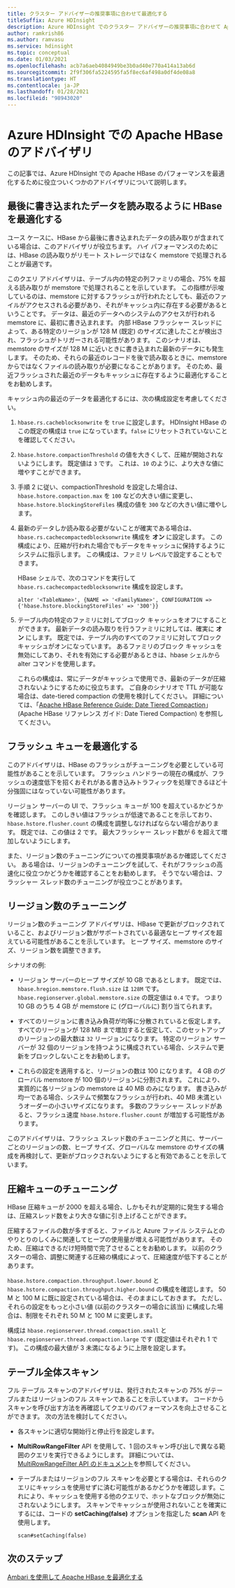 ```yaml
---
title: クラスター アドバイザーの推奨事項に合わせて最適化する
titleSuffix: Azure HDInsight
description: Azure HDInsight でのクラスター アドバイザーの推奨事項に合わせて Apache HBase を最適化します。
author: ramkrish86
ms.author: ramvasu
ms.service: hdinsight
ms.topic: conceptual
ms.date: 01/03/2021
ms.openlocfilehash: acb7a6aeb4084949be3b0ad40e770a414a13ab6d
ms.sourcegitcommit: 2f9f306fa5224595fa5f8ec6af498a0df4de08a8
ms.translationtype: HT
ms.contentlocale: ja-JP
ms.lasthandoff: 01/28/2021
ms.locfileid: "98943020"
---
```

# <a name="apache-hbase-advisories-in-azure-hdinsight"></a>Azure HDInsight での Apache HBase のアドバイザリ

この記事では、Azure HDInsight での Apache HBase のパフォーマンスを最適化するために役立ついくつかのアドバイザリについて説明します。 

## <a name="optimize-hbase-to-read-most-recently-written-data"></a>最後に書き込まれたデータを読み取るように HBase を最適化する

ユース ケースに、HBase から最後に書き込まれたデータの読み取りが含まれている場合は、このアドバイザリが役立ちます。 ハイ パフォーマンスのためには、HBase の読み取りがリモート ストレージではなく memstore で処理されることが最適です。

このクエリ アドバイザリは、テーブル内の特定の列ファミリの場合、75% を超える読み取りが memstore で処理されることを示しています。 この指標が示唆しているのは、memstore に対するフラッシュが行われたとしても、最近のファイルがアクセスされる必要があり、それがキャッシュ内に存在する必要があるということです。 データは、最近のデータへのシステムのアクセスが行われる memstore に、最初に書き込まれます。 内部 HBase フラッシャー スレッドによって、ある特定のリージョンが 128 M (既定) のサイズに達したことが検出され、フラッシュがトリガーされる可能性があります。 このシナリオは、memstore のサイズが 128 M に近いときに書き込まれた最新のデータにも発生します。 そのため、それらの最近のレコードを後で読み取るときに、memstore からではなくファイルの読み取りが必要になることがあります。 そのため、最近フラッシュされた最近のデータもキャッシュに存在するように最適化することをお勧めします。

キャッシュ内の最近のデータを最適化するには、次の構成設定を考慮してください。

1. `hbase.rs.cacheblocksonwrite` を `true` に設定します。 HDInsight HBase のこの既定の構成は `true` になっています。`false` にリセットされていないことを確認してください。

2. `hbase.hstore.compactionThreshold` の値を大きくして、圧縮が開始されないようにします。 既定値は `3` です。 これは、`10` のように、より大きな値に増やすことができます。

3. 手順 2 に従い、compactionThreshold を設定した場合は、`hbase.hstore.compaction.max` を `100` などの大きい値に変更し、`hbase.hstore.blockingStoreFiles` 構成の値を `300` などの大きい値に増やします。

4. 最新のデータしか読み取る必要がないことが確実である場合は、`hbase.rs.cachecompactedblocksonwrite` 構成を **オン** に設定します。 この構成により、圧縮が行われた場合でもデータをキャッシュに保持するようにシステムに指示します。 この構成は、ファミリ レベルで設定することもできます。 

   HBase シェルで、次のコマンドを実行して `hbase.rs.cachecompactedblocksonwrite` 構成を設定します。
   
   ```
   alter '<TableName>', {NAME => '<FamilyName>', CONFIGURATION => {'hbase.hstore.blockingStoreFiles' => '300'}}
   ```

5. テーブル内の特定のファミリに対してブロック キャッシュをオフにすることができます。 最新データの読み取りを行うファミリに対しては、確実に **オン** にします。 既定では、テーブル内のすべてのファミリに対してブロック キャッシュがオンになっています。 あるファミリのブロック キャッシュを無効にしてあり、それを有効にする必要があるときは、hbase シェルから alter コマンドを使用します。

   これらの構成は、常にデータがキャッシュで使用でき、最新のデータが圧縮されないようにするために役立ちます。 ご自身のシナリオで TTL が可能な場合は、date-tiered compaction の使用を検討してください。 詳細については、「[Apache HBase Reference Guide: Date Tiered Compaction](https://hbase.apache.org/book.html#ops.date.tiered)」 (Apache HBase リファレンス ガイド: Date Tiered Compaction) を参照してください。  

## <a name="optimize-the-flush-queue"></a>フラッシュ キューを最適化する

このアドバイザリは、HBase のフラッシュがチューニングを必要としている可能性があることを示しています。 フラッシュ ハンドラーの現在の構成が、フラッシュの速度低下を招くおそれがある書き込みトラフィックを処理できるほど十分強固にはなっていない可能性があります。

リージョン サーバーの UI で、フラッシュ キューが 100 を超えているかどうかを確認します。 このしきい値はフラッシュが低速であることを示しており、`hbase.hstore.flusher.count` の構成を調整しなければならない場合があります。 既定では、この値は 2 です。 最大フラッシャー スレッド数が 6 を超えて増加しないようにします。

また、リージョン数のチューニングについての推奨事項があるか確認してください。 ある場合は、リージョンのチューニングを試して、それがフラッシュの高速化に役立つかどうかを確認することをお勧めします。 そうでない場合は、フラッシャー スレッド数のチューニングが役立つことがあります。

## <a name="region-count-tuning"></a>リージョン数のチューニング

リージョン数のチューニング アドバイザリは、HBase で更新がブロックされていること、およびリージョン数がサポートされている最適なヒープ サイズを超えている可能性があることを示しています。 ヒープ サイズ、memstore のサイズ、リージョン数を調整できます。

シナリオの例:

- リージョン サーバーのヒープ サイズが 10 GB であるとします。 既定では、`hbase.hregion.memstore.flush.size` は `128M` です。 `hbase.regionserver.global.memstore.size` の既定値は `0.4` です。 つまり 10 GB のうち 4 GB が memstore に (グローバルに) 割り当てられます。

- すべてのリージョンに書き込み負荷が均等に分散されていると仮定します。すべてのリージョンが 128 MB まで増加すると仮定して、このセットアップのリージョンの最大数は `32` リージョンになります。 特定のリージョン サーバーが 32 個のリージョンを持つように構成されている場合、システムで更新をブロックしないことをお勧めします。

- これらの設定を適用すると、リージョンの数は 100 になります。 4 GB のグローバル memstore が 100 個のリージョンに分割されます。 これにより、実質的に各リージョンの memstore は 40 MB のみになります。 書き込みが均一である場合、システムで頻繁なフラッシュが行われ、40 MB 未満というオーダーの小さいサイズになります。 多数のフラッシャー スレッドがあると、フラッシュ速度 `hbase.hstore.flusher.count` が増加する可能性があります。

このアドバイザリは、フラッシュ スレッド数のチューニングと共に、サーバーごとのリージョンの数、ヒープ サイズ、グローバルな memstore のサイズの構成を再検討して、更新がブロックされないようにすると有効であることを示しています。

## <a name="compaction-queue-tuning"></a>圧縮キューのチューニング

HBase 圧縮キューが 2000 を超える場合、しかもそれが定期的に発生する場合は、圧縮スレッド数をより大きな値に引き上げることができます。

圧縮するファイルの数が多すぎると、ファイルと Azure ファイル システムとのやりとりのしくみに関連してヒープの使用量が増える可能性があります。 そのため、圧縮はできるだけ短時間で完了させることをお勧めします。 以前のクラスターの場合、調整に関連する圧縮の構成によって、圧縮速度が低下することがあります。

`hbase.hstore.compaction.throughput.lower.bound` と `hbase.hstore.compaction.throughput.higher.bound` の構成を確認します。 50 M と 100 M に既に設定されている場合は、そのままにしておきます。 ただし、それらの設定をもっと小さい値 (以前のクラスターの場合に該当) に構成した場合は、制限をそれぞれ 50 M と 100 M に変更します。

構成は `hbase.regionserver.thread.compaction.small` と `hbase.regionserver.thread.compaction.large` です (既定値はそれぞれ 1 です)。
この構成の最大値が 3 未満になるように上限を設定します。

## <a name="full-table-scan"></a>テーブル全体スキャン

フル テーブル スキャンのアドバイザリは、発行されたスキャンの 75% がテーブルまたはリージョンのフル スキャンであることを示しています。 コードからスキャンを呼び出す方法を再確認してクエリのパフォーマンスを向上させることができます。 次の方法を検討してください。

* 各スキャンに適切な開始行と停止行を設定します。

* **MultiRowRangeFilter** API を使用して、1 回のスキャン呼び出しで異なる範囲のクエリを実行できるようにします。 詳細については、[MultiRowRangeFilter API のドキュメント](https://hbase.apache.org/2.1/apidocs/org/apache/hadoop/hbase/filter/MultiRowRangeFilter.html)を参照してください。

* テーブルまたはリージョンのフル スキャンを必要とする場合は、それらのクエリにキャッシュを使用せずに済む可能性があるかどうかを確認します。これにより、キャッシュを使用する他のクエリで、ホットなブロックが無効にされないようにします。 スキャンでキャッシュが使用されないことを確実にするには、コードの **setCaching(false)** オプションを指定した **scan** API を使用します。 

   ```
   scan#setCaching(false)
   ```
   
## <a name="next-steps"></a>次のステップ

[Ambari を使用して Apache HBase を最適化する](../optimize-hbase-ambari.md)
